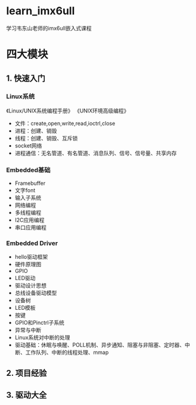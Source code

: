 <!--
 * @Author: Clark
 * @Email: haixuanwoTxh@gmail.com
 * @Date: 2024-03-28 23:17:16
 * @LastEditors: Clark
 * @LastEditTime: 2024-03-28 23:51:30
 * @Description: file content
-->

# learn_imx6ull
学习韦东山老师的imx6ull嵌入式课程


# 四大模块
## 1. 快速入门

### Linux系统
《Linux/UNIX系统编程手册》
《UNIX环境高级编程》

- 文件：create,open,write,read,ioctrl,close
- 进程：创建、销毁
- 线程：创建、销毁、互斥锁
- socket网络
- 进程通信：无名管道、有名管道、消息队列、信号、信号量、共享内存

### Embedded基础
- Framebuffer
- 文字font
- 输入子系统
- 网络编程
- 多线程编程
- I2C应用编程
- 串口应用编程

### Embedded Driver
- hello驱动框架
- 硬件原理图
- GPIO
- LED驱动
- 驱动设计思想
- 总线设备驱动模型
- 设备树
- LED模板
- 按键
- GPIO和Pinctrl子系统
- 异常与中断
- Linux系统对中断的处理
- 驱动基础：休眠与唤醒、POLL机制、异步通知、阻塞与非阻塞、定时器、中断、工作队列、中断的线程处理、mmap


## 2. 项目经验

## 3. 驱动大全


